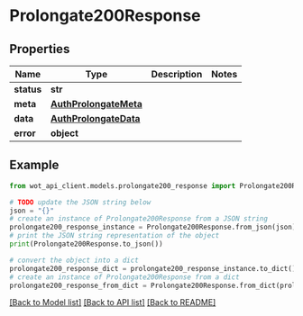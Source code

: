 # Prolongate200Response


## Properties

Name | Type | Description | Notes
------------ | ------------- | ------------- | -------------
**status** | **str** |  | 
**meta** | [**AuthProlongateMeta**](AuthProlongateMeta.md) |  | 
**data** | [**AuthProlongateData**](AuthProlongateData.md) |  | 
**error** | **object** |  | 

## Example

```python
from wot_api_client.models.prolongate200_response import Prolongate200Response

# TODO update the JSON string below
json = "{}"
# create an instance of Prolongate200Response from a JSON string
prolongate200_response_instance = Prolongate200Response.from_json(json)
# print the JSON string representation of the object
print(Prolongate200Response.to_json())

# convert the object into a dict
prolongate200_response_dict = prolongate200_response_instance.to_dict()
# create an instance of Prolongate200Response from a dict
prolongate200_response_from_dict = Prolongate200Response.from_dict(prolongate200_response_dict)
```
[[Back to Model list]](../README.md#documentation-for-models) [[Back to API list]](../README.md#documentation-for-api-endpoints) [[Back to README]](../README.md)


